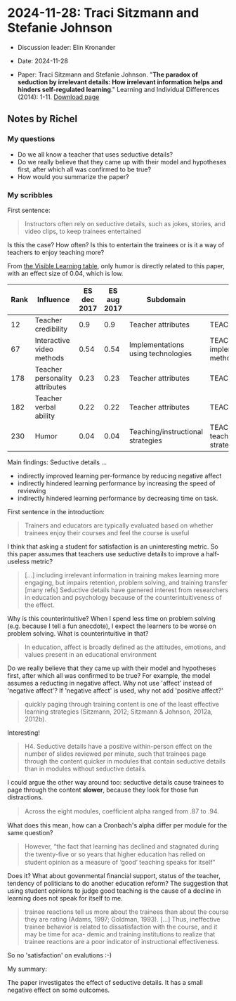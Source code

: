 # 2024-11-28: Traci Sitzmann and Stefanie Johnson

- Discussion leader: Elin Kronander

- Date: 2024-11-28
- Paper: Traci Sitzmann and Stefanie Johnson.
  "**The paradox of seduction by irrelevant details: How irrelevant information
  helps and hinders self-regulated learning**." Learning and Individual
  Differences (2014): 1-11.
  [Download page](https://doi.org/10.1016/j.lindif.2014.05.009)


## Notes by Richel


### My questions

- Do we all know a teacher that uses seductive details?
- Do we really believe that they came up with their model and hypotheses
  first, after which all was confirmed to be true?
- How would you summarize the paper?

### My scribbles

First sentence:

> Instructors often rely on seductive details, such as jokes, stories,
> and video clips, to keep trainees entertained

Is this the case? How often? Is this to entertain the trainees or
is it a way of teachers to enjoy teaching more?


From [the Visible Learning table](https://visible-learning.org/hattie-ranking-influences-effect-sizes-learning-achievement/),
only humor is directly related to this paper, with an effect size of 0.04,
which is low.

Rank|Influence                       |ES dec 2017|ES aug 2017|Subdomain                          |Domain
----|--------------------------------|-----------|-----------|-----------------------------------|----------------------------------------------------
12 |Teacher credibility             |0.9        |0.9        |Teacher attributes              |TEACHER
67 |Interactive video methods       |0.54       |0.54       |Implementations using technologies |TEACHING: Focus on implementation method
178 |Teacher personality attributes  |0.23       |0.23       |Teacher attributes                 |TEACHER
182 |Teacher verbal ability          |0.22       |0.22       |Teacher attributes              |TEACHER
230 |Humor                           |0.04       |0.04       |Teaching/instructional strategies  |TEACHING: Focus on teaching/instructional strategies

Main findings: Seductive details ...

- indirectly improved learning per-formance by reducing negative affect
- indirectly hindered learning performance by increasing the speed of reviewing
- indirectly hindered learning performance by decreasing time on task.

First sentence in the introduction:

> Trainers and educators are typically evaluated based on whether
> trainees enjoy their courses and feel the course is useful

I think that asking a student for satisfaction is an uninteresting
metric. So this paper assumes that teachers use seductive details
to improve a half-useless metric?

> [...] including irrelevant information in training
> makes learning more engaging, but impairs retention,
> problem solving, and training transfer [many refs]
> Seductive details have garnered interest from researchers in
> education and psychology because of the counterintuitiveness of the effect.

Why is this counterintuitive? When I spend less time on problem solving
(e.g. because I tell a fun anecdote),
I expect the learners to be worse on problem solving.
What is counterintuitive in that?


> In education, affect is broadly defined as the attitudes, emotions, and values present in an educational environment

Do we really believe that they came up with their model and hypotheses
first, after which all was confirmed to be true? For example,
the model assumes a reducting in negative affect. Why not use 'affect'
instead of 'negative affect'? If 'negative affect' is used,
why not add 'positive affect?'


> quickly paging through training content is one of the least effective
> learning strategies (Sitzmann, 2012; Sitzmann & Johnson, 2012a, 2012b).

Interesting!

> H4. Seductive details have a positive within-person effect on the
> number of slides reviewed per minute, such that trainees page through
> the content quicker in modules that contain seductive details than in
> modules without seductive details.

I could argue the other way around too: seductive details
cause trainees to page through the content **slower**, because
they look for those fun distractions.

> Across the eight modules, coefﬁcient alpha
> ranged from .87 to .94.

What does this mean, how can a Cronbach's alpha
differ per module for the same question?

> However, “the
> fact that learning has declined and stagnated during the twenty-ﬁve
> or so years that higher education has relied on student opinion as a
> measure of ‘good’ teaching speaks for itself”

Does it? What about govenmental financial support, status of the
teacher, tendency of politicians to do another education
reform? The suggestion that using student opinions to judge
good teaching is the cause of a decline in learning does
not speak for itself to me.

> trainee reactions tell us more about the trainees
> than about the course they are
> rating (Adams, 1997; Goldman, 1993).
> [...]
> Thus, ineffective trainee behavior
> is related to dissatisfaction with the course, and it may be time for aca-
> demic and training institutions to realize that trainee reactions are a
> poor indicator of instructional effectiveness.

So no 'satisfaction' on evalutions :-)

My summary:

The paper investigates the effect of seductive details.
It has a small negative effect on some outcomes.
